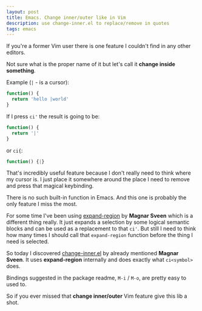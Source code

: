 ```yaml
---
layout: post
title: Emacs. Change inner/outer like in Vim
description: use change-inner.el to replace/remove in quotes
tags: emacs
---
```


If you're a former Vim user there is one feature I couldn't find in any other editors.

Not sure what is the proper name of it but let's call it **change inside something**.

Example (`|` - is a cursor):
```javascript
function() {
  return 'hello |world'
}
```
If I press `ci'` the result is going to be:

```javascript
function() {
  return '|'
}
```
or `ci{`:
```javascript
function() {|}
```


That's incredibly useful feature because I don't really need to think where my cursor is.
I just place it somewhere around the place I need to remove and press that magical keybinding.

There is no such built-in function in Emacs. And this one is probably the only feature I miss the most.

For some time I've been using [expand-region](https://github.com/magnars/expand-region.el) by **Magnar Sveen**
which is a different thing really. It just expands a selection by some logical semantic blocks and can be used
as a replacement to that `ci'`.
But still I need to think how many times I should call that `expand-region` function before the thing I need is selected.

So today I discovered [change-inner.el](https://github.com/magnars/change-inner.el) by already mentioned **Magnar Sveen**.
It uses **expand-region** internally and does exactly what `ci<symbol>` does.

Bindings suggested in the package readme, `M-i` / `M-o`, are pretty easy to used to.

So if you ever missed that **change inner/outer** Vim feature give this lib a shot.
